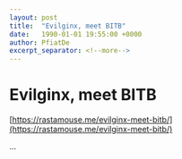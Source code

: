 ```yaml
---
layout: post
title:  "Evilginx, meet BITB"
date:   1990-01-01 19:55:00 +0000
author: PfiatDe
excerpt_separator: <!--more-->
---
```


# Evilginx, meet BITB
[https://rastamouse.me/evilginx-meet-bitb/](https://rastamouse.me/evilginx-meet-bitb/)

...
<!--more-->
